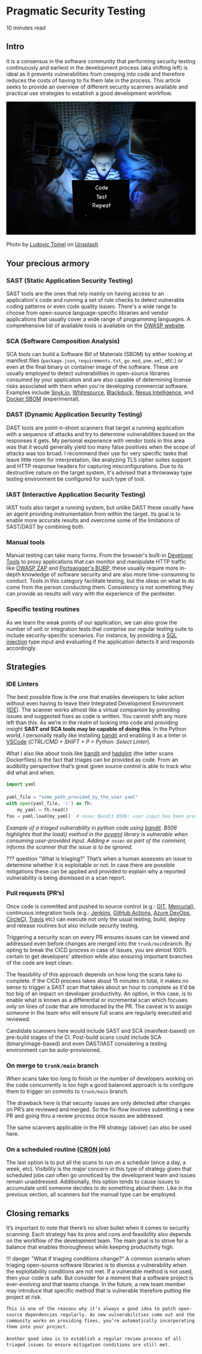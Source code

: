 # Pragmatic Security Testing
10 minutes read

## Intro
It is a consensus in the software community that performing security testing continuously and earliest in the development process (aka shifting left) is ideal as it prevents vulnerabilities from creeping into code and therefore reduces the costs of having to fix them late in the process. This article seeks to provide an overview of different security scanners available and practical use strategies to establish a good development workflow.

![intro](intro.jpg)

Photo by <a href="https://unsplash.com/@ltoinel?utm_source=unsplash&utm_medium=referral&utm_content=creditCopyText">Ludovic Toinel</a> on <a href="https://unsplash.com/s/photos/child-computer?utm_source=unsplash&utm_medium=referral&utm_content=creditCopyText">Unsplash</a>

## Your precious armory

### SAST (Static Application Security Testing)
SAST tools are the ones that rely mainly on having access to an application's code and running a set of rule checks to detect vulnerable coding patterns or even code quality issues. There's a wide range to choose from open-source language-specific libraries and vendor applications that usually cover a wide range of programming languages. A comprehensive list of available tools is available on the [OWASP website](https://owasp.org/www-community/Source_Code_Analysis_Tools).

### SCA (Software Composition Analysis)
SCA tools can build a Software Bill of Materials (SBOM) by either looking at manifest files (`package.json`, `requirements.txt`, `go.mod`, `pom.xml`, etc.) or even at the final binary or container image of the software. These are usually employed to detect vulnerabilities in open-source libraries consumed by your application and are also capable of determining license risks associated with them when you're developing commercial software. Examples include [Snyk.io](http://Snyk.io), [Whitesource](https://www.whitesourcesoftware.com/), [Blackduck](https://www.blackducksoftware.com/), [Nexus Intelligence](https://www.sonatype.com/products/intelligence?hsLang=en-us), and [Docker SBOM](https://docs.docker.com/engine/sbom/) (experimental).

### DAST (Dynamic Application Security Testing)
DAST tools are point-n-shoot scanners that target a running application with a sequence of attacks and try to determine vulnerabilities based on the responses it gets. My personal experience with vendor tools in this area was that it would generally yield too many false positives when the scope of attacks was too broad. I  recommend their use for very specific tasks that leave little room for interpretation, like analyzing TLS cipher suites support and HTTP response headers for capturing misconfigurations. Due to its destructive nature on the target system, it's advised that a throwaway type testing environment be configured for such type of tool.

### IAST (Interactive Application Security Testing)
IAST tools also target a running system, but unlike DAST these usually have an agent providing instrumentation from within the target. Its goal is to enable more accurate results and overcome some of the limitations of SAST/DAST by combining both.

### Manual tools
Manual testing can take many forms. From the browser's built-in [Developer Tools](https://firefox-dev.tools/) to proxy applications that can monitor and manipulate HTTP traffic like [OWASP ZAP](https://www.zaproxy.org/) and [Portswigger's BURP](https://portswigger.net/burp), these usually require more in-depth knowledge of software security and are also more time-consuming to conduct. Tools in this category facilitate testing, but the ideas on what to do come from the person conducting them. Consistency is not something they can provide as results will vary with the experience of the pentester.

### Specific testing routines
As we learn the weak points of our application, we can also grow the number of unit or integration tests that comprise our regular testing suite to include security-specific scenarios. For instance, by providing a [SQL injection](https://portswigger.net/web-security/sql-injection) type input and evaluating if the application detects it and responds accordingly.

## Strategies

### IDE Linters
The best possible flow is the one that enables developers to take action without even having to leave their Integrated Development Environment ([IDE](https://en.wikipedia.org/wiki/Integrated_development_environment)). The scanner works almost like a virtual companion by providing issues and suggested fixes as code is written. You cannot shift any more left than this. As we’re in the realm of looking into code and providing insight **SAST and SCA tools may be capable of doing this**. In the Python world, I personally really like installing [bandit](https://pypi.org/project/bandit/) and enabling it as a linter in [VSCode](https://code.visualstudio.com) (*CTRL/CMD + SHIFT + P > Python: Select Linter*).

What I also like about tools like [bandit](https://pypi.org/project/bandit/) and [hadolint](https://github.com/hadolint/hadolint) (the latter scans Dockerfiles) is the fact that triages can be provided as code. From an audibility perspective that’s great given source control is able to track who did what and when.

```python
import yaml

yaml_file = "some_path_provided_by_the_user.yaml"
with open(yaml_file, 'r') as fh:
    my_yaml = fh.read()
foo = yaml.load(my_yaml)  # nosec Bandit B506: user input has been previously sanitized.
```

*Example of a triaged vulnerability in python code using [bandit](https://pypi.org/project/bandit/). B506 highlights that the load() method in the [pyyaml](https://pypi.org/project/PyYAML/) library is vulnerable when consuming user-provided input. Adding `# nosec` as part of the comment, informs the scanner that the issue is to be ignored.*

??? question "What is triaging?"
    That’s when a human assesses an issue to determine whether it is exploitable or not. In case there are possible mitigations these can be applied and provided to explain why a reported vulnerability is being dismissed in a scan report.

### Pull requests (PR’s)
Once code is committed and pushed to source control (e.g.: [GIT](https://git-scm.com/), [Mercurial](https://www.mercurial-scm.org/)), continuous integration tools (e.g.: [Jenkins](https://www.jenkins.io/), [GitHub Actions](https://github.com/features/actions), [Azure DevOps](https://azure.microsoft.com/en-us/services/devops/), [CircleC](https://circleci.com/)I, [Travis](https://travis-ci.org/) etc) can execute not only the usual testing, build, deploy and release routines but also include security testing.

Triggering a security scan on every PR ensures issues can be viewed and addressed even before changes are merged into the `trunk/main`branch. By opting to break the CICD process in case of issues, you are almost 100% certain to get developers' attention while also ensuring important branches of the code are kept clean.

The feasibility of this approach depends on how long the scans take to complete. If the CICD process takes about 15 minutes in total, it makes no sense to trigger a SAST scan that takes about an hour to complete as it’d be too big of an impact on developer productivity. An option, in this case, is to enable what is known as a differential or incremental scan which focuses only on lines of code that are introduced by the PR. The caveat is to assign someone in the team who will ensure full scans are regularly executed and reviewed.

Candidate scanners here would include SAST and SCA (manifest-based) on pre-build stages of the CI. Post-build scans could include SCA (binary/image-based) and even DAST/IAST considering a testing environment can be auto-provisioned.

### On merge to `trunk/main` branch
When scans take too long to finish or the number of developers working on the code concurrently is too high a good balanced approach is to configure them to trigger on commits to `trunk/main` branch. 

The drawback here is that security issues are only detected after changes on PR’s are reviewed and merged. So the fix-flow involves submitting a new PR and going thru a review process once issues are addressed.

The same scanners applicable in the PR strategy (above) can also be used here.

### On a scheduled routine ([CRON](https://en.wikipedia.org/wiki/Cron) job)
The last option is to put all the scans to run on a schedule (once a day, a week, etc). Visibility is the major concern in this type of strategy given that scheduled jobs can often go unnoticed by the development team and issues remain unaddressed. Additionally, this option tends to cause issues to accumulate until someone decides to do something about them. Like in the previous section, all scanners but the manual type can be employed.

## Closing remarks
It’s important to note that there’s no silver bullet when it comes to security scanning. Each strategy has its pros and cons and feasibility also depends on the workflow of the development team. The main goal is to strive for a balance that enables thoroughness while keeping productivity high.

!!! danger "What if triaging conditions change?"
    A common scenario when triaging open-source software libraries is to dismiss a vulnerability when the exploitability conditions are not met. If a vulnerable method is not used, then your code is safe. But consider for a moment that a software project is ever-evolving and that teams change. In the future, a new team member may introduce that specific method that is vulnerable therefore putting the project at risk. 

    This is one of the reasons why it’s always a good idea to patch open-source dependencies regularly. As new vulnerabilities come out and the community works on providing fixes, you’re automatically incorporating them into your project.

    Another good idea is to establish a regular review process of all triaged issues to ensure mitigation conditions are still met.